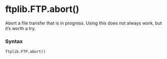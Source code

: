 # ftplib.FTP.abort()

Abort a file transfer that is in progress. Using this does not always work, but it’s worth a try.

### Syntax

```python
ftplib.FTP.abort()
```